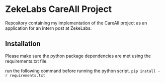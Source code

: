 # ZekeLabs CareAll Project
Repository containing my implementation of the CareAll project as an application for an intern post at ZekeLabs.

## Installation
Please make sure the python package dependencies are met using the requirements.txt file.

run the following command before running the python script.
    `pip install -r requirements.txt`
